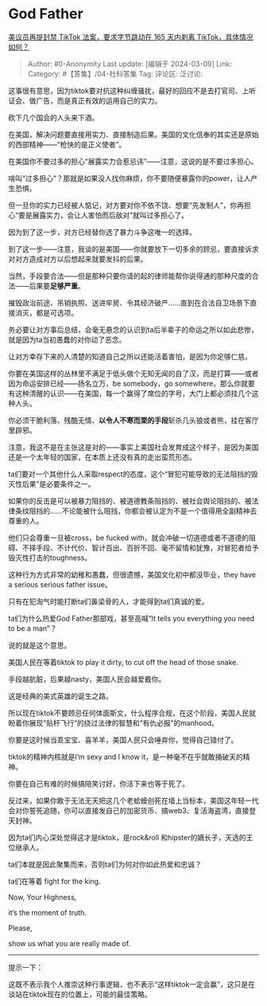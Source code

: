 # God Father
[美议员再提封禁 TikTok 法案，要求字节跳动在 165 天内剥离 TikTok，具体情况如何？](https://www.zhihu.com/question/647591058/answer/3423795827)

> Author: #0-Anonymity
> Last update: [编辑于 2024-03-09]
> Link:
> Category: #【答集】/04-社科答集 
> Tag: 
> 评论区:
> 泛讨论:

这事很有意思，因为tiktok要对抗这种纠缠骚扰，最好的回应不是去打官司、上听证会、做广告，而是真正有效的运用自己的实力。

砍下几个国会的人头来下酒。

在美国，解决问题要直接用实力、直接制造后果。美国的文化信奉的其实还是原始的西部精神——“枪快的是正义使者”。

在美国你不要过多的担心“展露实力会惹忌讳”——注意，这说的是不要过多担心。

啥叫“过多担心”？那就是如果没人找你麻烦，你不要随便暴露你的power，让人产生恐惧。

但一旦你的实力已经被人惦记，对方要对你不依不饶、想要“先发制人”，你再担心“要是展露实力，会让人害怕而后敌对”就叫过多担心了。

因为到了这一步，对方已经替你选了暴力斗争这唯一的选择。

到了这一步——注意，我谈的是美国——你就要放下一切多余的顾忌，要直接诉求对对方造成对方以后想起来就要发抖的后果。

当然，手段要合法——但是那种只要你请的起的律师能帮你说得通的那种尺度的合法——后果要**足够严重**。

摧毁政治前途、吊销执照、送进牢房、令其经济破产……直到在合法自卫场景下直接消灭，都是可选项。

务必要让对方事后总结，会毫无悬念的认识到ta后半辈子的命运之所以如此悲惨，就是因为ta当初愚蠢的对你动了恶念。

让对方幸存下来的人清楚的知道自己之所以还能活着害怕，是因为你足够仁慈。

你要在美国这样的丛林里不满足于低头做个无知无闻的自了汉，而是打算——或者因为命运安排已经——扬名立万，be somebody，go somewhere，那么你就要有这种清醒的认识——在美国，每一个赢得了席位的字号，大门上都必须挂几个这种人头。

你必须干脆利落、残酷无情、**以令人不寒而栗的手段**斩杀几头狼或者熊，挂在客厅里辟邪。

注意，我这不是在主张这是对的——事实上美国社会发育成这个样子，是因为美国还是一个太年轻的国家，在本质上还没有真的走出蛮荒形态。

ta们要对一个其他什么人采取respect的态度，这个“冒犯可能导致的无法阻挡的毁灭性后果”是必要条件之一。

如果你的反击是可以被暴力阻挡的、被道德教条阻挡的、被社会舆论阻挡的、被法律条纹阻挡的……不论能被什么阻挡，你都会被认定为不是一个值得用全副精神去尊重的人。

他们只会尊重一旦被cross，be fucked with，就会冲破一切道德或者不道德的阻碍、不择手段、不计代价、智计百出、百折不回、毫不留情和犹豫，对冒犯者给予毁灭性打击的toughness。

这种行为方式非常的幼稚和愚蠢，但很遗憾，美国文化初中都没毕业，they have a serious serious father issue。

只有在犯淘气时能打断ta们鼻梁骨的人，才能得到ta们真诚的爱。

ta们为什么热爱God Father那部戏，甚至高喊“It tells you everything you need to be a man”？

说的就是这个意思。

美国人民在等着tiktok to play it dirty, to cut off the head of those snake.

手段越肮脏，后果越nasty，美国人民会越爱戴你。

这是经典的美式英雄的诞生之路。

所以现在tiktok不要顾忌任何体面斯文，什么程序合规，在这个阶段，美国人民就盼着你展现“贴杆飞行”的绕过法律的智慧和“有仇必报”的manhood。

你要是这时候当乖宝宝、喜羊羊，美国人民只会唾弃你，觉得自己错付了。

tiktok的精神内核就是I‘m sexy and I know it，是一种毫不在乎就敢捅破天的精神。

你要在自己有难的时候搞陪笑讨好，你活下来也等于死了。

反过来，如果你敢于无法无天把这几个老蛤蟆创死在墙上当标本，美国这年轻一代会对你誓死追随，你可以直接发自己的加密货币、搞web3、复活海盗湾，直接登天封神。

因为ta们内心深处觉得这才是tiktok，是rock&roll 和hipster的嫡长子，天选的王位继承人。

ta们本就是因此聚集而来，否则ta们为何对你如此热爱和忠诚？

ta们在等着 fight for the king.

Now, Your Highness,

it’s the moment of truth.

Please,

show us what you are really made of.

--------------------

提示一下：

这既不表示我个人推崇这种行事逻辑，也不表示“这样tiktok一定会赢”，这只是在谈站在tiktok现在的位置上，可能的最佳策略。